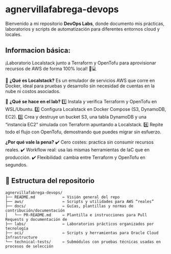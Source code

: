 # agnervillafabrega-devops

Bienvenido a mi repositorio **DevOps Labs**, donde documento mis prácticas, laboratorios y scripts de automatización para diferentes entornos cloud y locales.

## Informacion básica:
¡Laboratorio Localstack junto a Terraform y OpenTofu para aprovisionar recursos de AWS de forma 100% local! 🔧💻

🔹 __¿Qué es Localstack?__
Es un emulador de servicios AWS que corre en Docker, ideal para pruebas y desarrollo sin necesidad de cuentas en la nube ni costos asociados.

🔹 __¿Qué se hace en el lab?__
1️⃣ Instala y verifica Terraform y OpenTofu en WSL/Ubuntu.
2️⃣ Configura Localstack en Docker Compose (S3, DynamoDB, EC2).
3️⃣ Crea y destruye un bucket S3, una tabla DynamoDB y una “instancia EC2” simulada con Terraform apuntando a Localstack.
4️⃣ Repite todo el flujo con OpenTofu, demostrando que puedes migrar sin esfuerzo.

__¿Por qué vale la pena?__
✔️ Cero costes: practica sin consumir recursos reales.
✔️ Workflow real: usa las mismas herramientas de IaC que en producción.
✔️ Flexibilidad: cambia entre Terraform y OpenTofu en segundos.
 
## 📂 Estructura del repositorio

```plaintext
agnervillafabrega-devops/
├── README.md            ← Visión general del repo
├── aws/                 ← Scripts y utilidades para AWS “reales”  
├── docs/                ← Guías, plantillas y normas de contribución/documentación
│   └── PR-README.md     ← Plantilla e instrucciones para Pull Requests y documentación de
├── labs/                ← Laboratorios prácticos organizados por tecnología  
├── oci/                 ← Scripts y herramientas para Oracle Cloud Infrastructure  
└── technical-tests/     ← Submódulos con pruebas técnicas usadas en procesos de selección  
```
